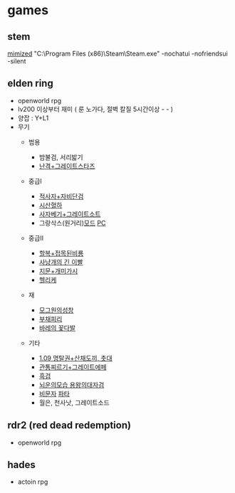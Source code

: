 # games

## stem
[mimized](https://www.reddit.com/r/Steam/comments/dbohal/how_can_i_start_up_steam_minimized/)
"C:\Program Files (x86)\Steam\Steam.exe"  -nochatui -nofriendsui -silent



## elden ring  
- openworld rpg
- lv200 이상부터 재미 ( 룬 노가다, 절벽 칼질 5시간이상 - - )
- 양잡 : Y+L1
- 무기
  - 범용
    - 밤불검, 서리밟기
    - [난격+그레이트스타즈](https://www.youtube.com/watch?v=oUjOy8T7Kf8)
  
  - 중급I
    - [적사자+자비단검](https://www.youtube.com/watch?v=bClIYzm5_vs)
    - [시산혈하](https://www.youtube.com/watch?v=z64nmEUYXpA)
    - [사자베기+그레이트소트](https://www.youtube.com/watch?v=KFfJV5uuurQ)
    - 그랑삭스(원거리)[모드](https://www.youtube.com/watch?v=pc_PdGXEb7U) [PC](https://www.nexusmods.com/eldenring/mods/1294)
  
  - 중급II
    - [할복+접목된비룡](https://www.youtube.com/watch?v=M8zvdS4iaSM)  
    - [사냥개의 긴 이빨](https://www.youtube.com/watch?v=o0Ray0qqj1g&ab_channel=2JS)
    - [지문+개미가시](https://media.fmkorea.com/files/attach/new2/20220309/4406915095/20322880/4411548748/ba7b854c158a3e6b16fc99ddbc4fb261.mp4)
    - [헬리케](https://www.youtube.com/watch?v=5direIXoMnk)
    
  - 재
    - [모그원의성창](https://www.youtube.com/watch?v=5aJo9urH0KU)
    - [부채피리](https://www.youtube.com/watch?v=MPcM5eTBU3A)
    - [바레의 꽃다발](https://www.youtube.com/watch?v=P-Se3m71img)
    
  - 기타
    - [1.09 명탈권+산채도끼, 촛대](https://www.youtube.com/watch?v=555sZ4Zv2DA)
    - [관통찌르기+그레이트에페](https://youtu.be/m1zKMFEY_oY)
    - [흑검](https://www.youtube.com/watch?v=aA-JVWSCd10)
    - [뇌운의모습 용왕의대자검](https://www.youtube.com/watch?v=eQd6gtphbTI)
    - [비문자](https://www.youtube.com/watch?v=MmPLe2ier5A) [파타](https://www.youtube.com/watch?v=noV0miGeAOY)
    - 월은, 천사낫, 그레이트소드
  
## rdr2 (red dead redemption)
- openworld rpg


## hades
- actoin rpg


